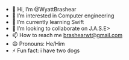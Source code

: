 - 👋 Hi, I’m @WyattBrashear
- 👀 I’m interested in Computer engineering
- 🌱 I’m currently learning Swift
- 💞️ I’m looking to collaborate on J.A.S.E>
- 📫 How to reach me brashearwt@gmail.com
- 😄 Pronouns: He/Him
- ⚡ Fun fact: i have two dogs

<!---
WyattBrashear/WyattBrashear is a ✨ special ✨ repository because its `README.md` (this file) appears on your GitHub profile.
You can click the Preview link to take a look at your changes.
--->
